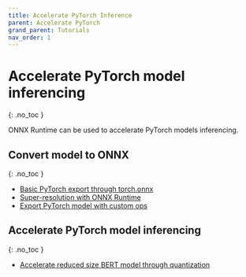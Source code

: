 ```yaml
---
title: Accelerate PyTorch Inference
parent: Accelerate PyTorch
grand_parent: Tutorials
nav_order: 1
---
```

# Accelerate PyTorch model inferencing
{: .no_toc }

ONNX Runtime can be used to accelerate PyTorch models inferencing.

## Convert model to ONNX
{: .no_toc }

* [Basic PyTorch export through torch.onnx](https://pytorch.org/docs/stable/onnx.html)
* [Super-resolution with ONNX Runtime](https://pytorch.org/tutorials/advanced/super_resolution_with_onnxruntime.html)
* [Export PyTorch model with custom ops](../export-pytorch-model.md)

## Accelerate PyTorch model inferencing
{: .no_toc }

* [Accelerate reduced size BERT model through quantization](https://github.com/microsoft/onnxruntime/blob/master/onnxruntime/python/tools/quantization/notebooks/bert/Bert-GLUE_OnnxRuntime_quantization.ipynb)
